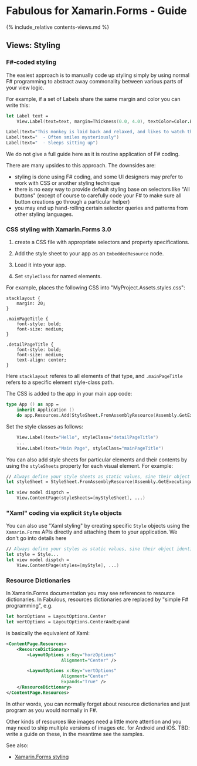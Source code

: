Fabulous for Xamarin.Forms - Guide
=======

{% include_relative contents-views.md %}

Views: Styling
-------

### F#-coded styling

The easiest approach is to manually code up styling simply by using normal F# programming to abstract away commonality between
various parts of your view logic.

For example, if a set of Labels share the same margin and color you can write this:
```fsharp
let Label text = 
	View.Label(text=text, margin=Thickness(0.0, 4.0), textColor=Color.Black)

Label(text="This monkey is laid back and relaxed, and likes to watch the world go by.")
Label(text="  - Often smiles mysteriously")
Label(text="  - Sleeps sitting up")
```

We do not give a full guide here as it is routine application of F# coding.  

There are many upsides to this approach. The downsides are:
* styling is done using F# coding, and some UI designers may prefer to work with CSS or another styling technique
* there is no easy way to provide default styling base on selectors like "All buttons" (except of course to carefully code your F# to make sure all button creations go through a particular helper)
* you may end up hand-rolling certain selector queries and patterns from other styling languages.

### CSS styling with Xamarin.Forms 3.0

1. create a CSS file with appropriate selectors and property specifications.

2. Add the style sheet to your app as an `EmbeddedResource` node.

3. Load it into your app.

4. Set `styleClass` for named elements.

For example, places the following CSS into "MyProject.Assets.styles.css":
```
stacklayout {
    margin: 20;
}

.mainPageTitle {
    font-style: bold;
    font-size: medium;
}

.detailPageTitle {
    font-style: bold;
    font-size: medium;
    text-align: center;
}
```

Here `stacklayout` referes to all elements of that type, and `.mainPageTitle` refers to a specific element style-class path. 

The CSS is added to the app in your main app code:
```fsharp
type App () as app = 
    inherit Application ()
    do app.Resources.Add(StyleSheet.FromAssemblyResource(Assembly.GetExecutingAssembly(),"MyProject.Assets.styles.css"))
```
Set the style classes as follows:
```fsharp
    View.Label(text="Hello", styleClass="detailPageTitle")
    ...
    View.Label(text="Main Page", styleClass="mainPageTitle")
```

You can also add style sheets for particular elements and their contents by using the `styleSheets` property for each visual element. For example:

```fsharp
// Always define your style sheets as static values, sine their object identity is signficant!
let styleSheet = StyleSheet.FromAssemblyResource(Assembly.GetExecutingAssembly(),"MyProject.Assets.styles.css")

let view model disptch = 
    View.ContentPage(styleSheets=[myStyleSheet], ...)
```

### "Xaml" coding via explicit `Style` objects

You can also use "Xaml styling" by creating specific `Style` objects using the `Xamarin.Forms` APIs directly
and attaching them to your application.   We don't go into details here

```fsharp
// Always define your styles as static values, sine their object identity is signficant!
let style = Style...
let view model disptch = 
    View.ContentPage(styles=[myStyle], ...)
```

### Resource Dictionaries

In Xamarin.Forms documentation you may see references to resource dictionaries.
In Fabulous, resources dictionaries are replaced by "simple F# programming", e.g.
```fsharp
let horzOptions = LayoutOptions.Center
let vertOptions = LayoutOptions.CenterAndExpand
```
is basically the equivalent of Xaml:
```xml
<ContentPage.Resources>
    <ResourceDictionary>
        <LayoutOptions x:Key="horzOptions"
                     Alignment="Center" />

        <LayoutOptions x:Key="vertOptions"
                     Alignment="Center"
                     Expands="True" />
    </ResourceDictionary>
</ContentPage.Resources>
```
In other words, you can normally forget about resource dictionaries and just program as you would normally in F#.

Other kinds of resources like images need a little more attention and you may need to ship multiple versions of images etc. for Android and iOS.  TBD: write a guide on these, in the meantime see the samples.


See also:
* [Xamarin.Forms styling](https://docs.microsoft.com/en-us/xamarin/xamarin-forms/user-interface/styles/)


